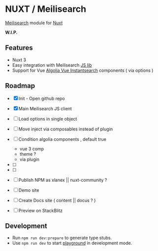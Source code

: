 # NUXT / Meilisearch


[Meilisearch](https://www.meilisearch.com/) module for [Nuxt](https://v3.nuxtjs.org/)

**W.I.P.**

## Features

 - Nuxt 3
 - Easy integration with Meilisearch [JS lib](https://github.com/meilisearch/instant-meilisearch)
 - Support for Vue [Algolia Vue Instantsearch](https://github.com/algolia/vue-instantsearch) components ( via options )

## Roadmap

- [x] Init - Open github repo
- [x] Main Meilisearch JS client
- [ ] Load options in single object
- [ ] Move inject via composables instead of plugin
- [ ] Condition algolia components , default true
  - vue 3 comp
  - theme ? 
  - via plugin
- [ ] 
- [ ] 
- [ ] Publish NPM as xlanex || nuxt-community ?
- [ ] Demo site
- [ ] Create Docs site ( content || docus ? )
- [ ] Preview on StackBlitz




## Development

- Run `npm run dev:prepare` to generate type stubs.
- Use `npm run dev` to start [playground](./playground) in development mode.
